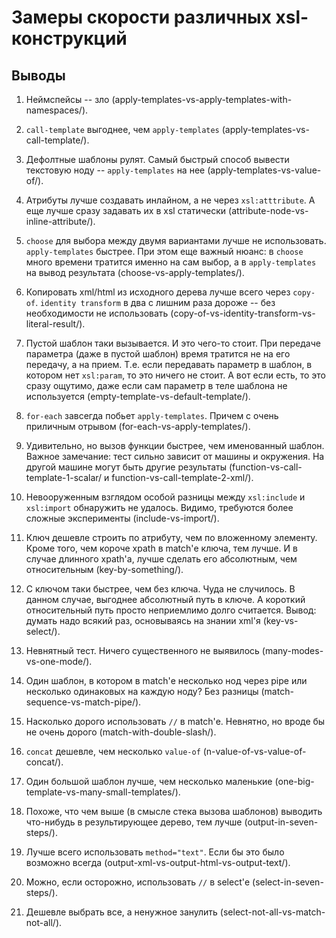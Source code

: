 Замеры скорости различных xsl-конструкций
=========================================

Выводы
------

1.  Неймспейсы -- зло (apply-templates-vs-apply-templates-with-namespaces/).

2.  `call-template` выгоднее, чем `apply-templates` (apply-templates-vs-call-template/).

3.  Дефолтные шаблоны рулят. Самый быстрый способ вывести текстовую ноду -- `apply-templates` на нее
    (apply-templates-vs-value-of/).

4.  Атрибуты лучше создавать инлайном, а не через `xsl:atttribute`.
    А еще лучше сразу задавать их в xsl статически (attribute-node-vs-inline-attribute/).

5.  `choose` для выбора между двумя вариантами лучше не использовать. `apply-templates` быстрее.
    При этом еще важный нюанс: в `choose` много времени тратится именно на сам выбор,
    а в `apply-templates` на вывод результата (choose-vs-apply-templates/).

6.  Копировать xml/html из исходного дерева лучше всего через `copy-of`.
    `identity transform` в два с лишним раза дороже -- без необходимости не использовать
    (copy-of-vs-identity-transform-vs-literal-result/).

7.  Пустой шаблон таки вызывается. И это чего-то стоит.
    При передаче параметра (даже в пустой шаблон) время тратится не на его передачу,
    а на прием. Т.е. если передавать параметр в шаблон, в котором нет `xsl:param`, то это ничего не стоит.
    А вот если есть, то это сразу ощутимо, даже если сам параметр в теле шаблона не используется (empty-template-vs-default-template/).

8.  `for-each` завсегда побьет `apply-templates`. Причем с очень приличным отрывом (for-each-vs-apply-templates/).

9.  Удивительно, но вызов функции быстрее, чем именованный шаблон.
    Важное замечание: тест сильно зависит от машины и окружения. На другой машине могут быть другие результаты
    (function-vs-call-template-1-scalar/ и function-vs-call-template-2-xml/).

10. Невооруженным взглядом особой разницы между `xsl:include` и `xsl:import` обнаружить не удалось.
    Видимо, требуются более сложные эксперименты (include-vs-import/).

11. Ключ дешевле строить по атрибуту, чем по вложенному элементу.
    Кроме того, чем короче xpath в match'е ключа, тем лучше.
    И в случае длинного xpath'а, лучше сделать его абсолютным, чем относительным (key-by-something/).

12. С ключом таки быстрее, чем без ключа. Чуда не случилось.
    В данном случае, выгоднее абсолютный путь в ключе. А короткий относительный путь просто неприемлимо долго считается.
    Вывод: думать надо всякий раз, основываясь на знании xml'я (key-vs-select/).

13. Невнятный тест. Ничего существенного не выявилось (many-modes-vs-one-mode/).

14. Один шаблон, в котором в match'е несколько нод через pipe или несколько одинаковых на каждую ноду?
    Без разницы (match-sequence-vs-match-pipe/).

15. Насколько дорого использовать `//` в match'е. Невнятно, но вроде бы не очень дорого (match-with-double-slash/).

16. `concat` дешевле, чем несколько `value-of` (n-value-of-vs-value-of-concat/).

17. Один большой шаблон лучше, чем несколько маленькие (one-big-template-vs-many-small-templates/).

18. Похоже, что чем выше (в смысле стека вызова шаблонов) выводить что-нибудь в результирующее дерево, тем лучше (output-in-seven-steps/).

19. Лучше всего использовать `method="text"`. Если бы это было возможно всегда (output-xml-vs-output-html-vs-output-text/).

20. Можно, если осторожно, использовать `//` в select'е (select-in-seven-steps/).

21. Дешевле выбрать все, а ненужное занулить (select-not-all-vs-match-not-all/).

